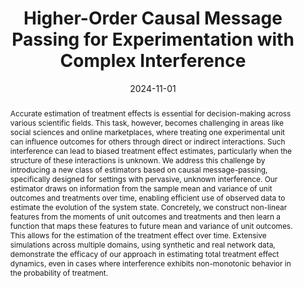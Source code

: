 ---
title: Higher-Order Causal Message Passing for Experimentation with Complex Interference
authors:
- Mohsen Bayati
- Yuwei Luo
- William Overman
- Sadegh Shirani
- Ruoxuan Xiong
date: '2024-11-01'
publishDate: '2024-11-01'
publication_types:
- paper-conference
publication: '*NeurIPS 2024*'
featured: true
abstract: Accurate estimation of treatment effects is essential for decision-making across various scientific fields. This task, however, becomes challenging in areas like social sciences and online marketplaces, where treating one experimental unit can influence outcomes for others through direct or indirect interactions. Such interference can lead to biased treatment effect estimates, particularly when the structure of these interactions is unknown. We address this challenge by introducing a new class of estimators based on causal message-passing, specifically designed for settings with pervasive, unknown interference. Our estimator draws on information from the sample mean and variance of unit outcomes and treatments over time, enabling efficient use of observed data to estimate the evolution of the system state. Concretely, we construct non-linear features from the moments of unit outcomes and treatments and then learn a function that maps these features to future mean and variance of unit outcomes. This allows for the estimation of the treatment effect over time. Extensive simulations across multiple domains, using synthetic and real network data, demonstrate the efficacy of our approach in estimating total treatment effect dynamics, even in cases where interference exhibits non-monotonic behavior in the probability of treatment.
links:
- name: URL
  url: https://arxiv.org/abs/2411.00945
image:
  caption: 'Performance of our HO-CMP estimator compared to a standard baseline at predicting ground truth in an experiment with increasing treatment allocation.'
focal_point: ''
preview_only: false
---